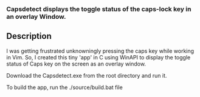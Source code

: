 ### Capsdetect displays the toggle status of the caps-lock key in an overlay Window.

## Description
I was getting frustrated unknowningly pressing the caps key while working in Vim. 
So, I created this tiny 'app' in C using WinAPI to display the toggle status of Caps key on the
screen as an overlay window.

Download the Capsdetect.exe from the root directory and run it.

To build the app, run the ./source/build.bat file 
